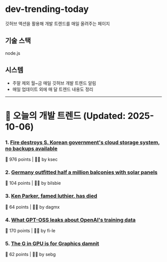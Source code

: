 # dev-trending-today
깃허브 액션을 활용해 개발 트렌드를 매일 올려주는 페이지

## 기술 스택
node.js
## 시스템
- 주말 제외 월~금 매일 깃허브 개발 트렌드 알림
- 매일 업데이트 외에 매 달 트렌드 내용도 정리
---

# 📰 오늘의 개발 트렌드 (Updated: 2025-10-06)

### 1. [Fire destroys S. Korean government's cloud storage system, no backups available](https://koreajoongangdaily.joins.com/news/2025-10-01/national/socialAffairs/NIRS-fire-destroys-governments-cloud-storage-system-no-backups-available/2412936)
💬 976 points | 🧑‍💻 by ksec

### 2. [Germany outfitted half a million balconies with solar panels](https://grist.org/buildings/how-germany-outfitted-half-a-million-balconies-with-solar-panels/)
💬 104 points | 🧑‍💻 by bilsbie

### 3. [Ken Parker, famed luthier, has died](https://kenparkerarchtops.com)
💬 64 points | 🧑‍💻 by dagmx

### 4. [What GPT-OSS leaks about OpenAI's training data](https://fi-le.net/oss/)
💬 170 points | 🧑‍💻 by fi-le

### 5. [The G in GPU is for Graphics damnit](https://ut21.github.io/blog/triton.html)
💬 62 points | 🧑‍💻 by sebg

